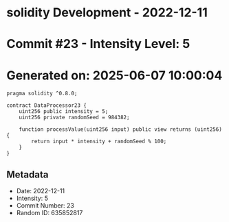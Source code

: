 ﻿# solidity Development - 2022-12-11
# Commit #23 - Intensity Level: 5
# Generated on: 2025-06-07 10:00:04
```solidity
pragma solidity ^0.8.0;

contract DataProcessor23 {
    uint256 public intensity = 5;
    uint256 private randomSeed = 984382;

    function processValue(uint256 input) public view returns (uint256) {
        return input * intensity + randomSeed % 100;
    }
}
```
## Metadata
- Date: 2022-12-11
- Intensity: 5
- Commit Number: 23
- Random ID: 635852817
